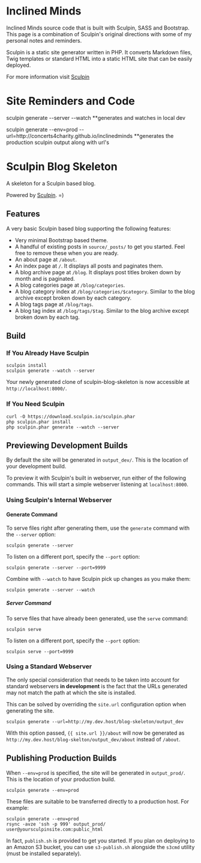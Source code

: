 <h1>Inclined Minds</h1>

<p>Inclined Minds source code that is built with Sculpin, SASS and Bootstrap. This page is a combination of Sculpin's original directions with some of my personal notes and reminders.</p>

<p>Sculpin is a static site generator written in PHP. It converts Markdown files, Twig templates or standard HTML into a static HTML site that can be easily deployed.</p>

<p>For more information visit <a href="https://sculpin.io/">Sculpin</a></p>

<h1>Site Reminders and Code</h1>

<p>sculpin generate --server --watch
**generates and watches in local dev</p>

<p>sculpin generate --env=prod --url=http://concerts4charity.github.io/inclinedminds
**generates the production sculpin output along with url's</p>

<h1>Sculpin Blog Skeleton</h1>

<p>A skeleton for a Sculpin based blog.</p>

<p>Powered by <a href="http://sculpin.io">Sculpin</a>. =)</p>

<h2>Features</h2>

<p>A very basic Sculpin based blog supporting the following features:</p>

<ul>
<li>Very minimal Bootstrap based theme.</li>
<li>A handful of existing posts in <code>source/_posts/</code> to get you started. Feel
free to remove these when you are ready.</li>
<li>An about page at <code>/about</code>.</li>
<li>An index page at <code>/</code>. It displays all posts and paginates them.</li>
<li>A blog archive page at <code>/blog</code>. It displays post titles broken down by
month and is paginated.</li>
<li>A blog categories page at <code>/blog/categories</code>.</li>
<li>A blog category index at <code>/blog/categories/$category</code>. Similar to the blog
archive except broken down by each category.</li>
<li>A blog tags page at <code>/blog/tags</code>.</li>
<li>A blog tag index at <code>/blog/tags/$tag</code>. Similar to the blog archive
except broken down by each tag.</li>
</ul>

<h2>Build</h2>

<h3>If You Already Have Sculpin</h3>

<pre><code>sculpin install
sculpin generate --watch --server
</code></pre>

<p>Your newly generated clone of sculpin-blog-skeleton is now
accessible at <code>http://localhost:8000/</code>.</p>

<h3>If You Need Sculpin</h3>

<pre><code>curl -O https://download.sculpin.io/sculpin.phar
php sculpin.phar install
php sculpin.phar generate --watch --server
</code></pre>

<h2>Previewing Development Builds</h2>

<p>By default the site will be generated in <code>output_dev/</code>. This is the location
of your development build.</p>

<p>To preview it with Sculpin's built in webserver, run either of the following
commands. This will start a simple webserver listening at <code>localhost:8000</code>.</p>

<h3>Using Sculpin's Internal Webserver</h3>

<h4>Generate Command</h4>

<p>To serve files right after generating them, use the <code>generate</code> command with
the <code>--server</code> option:</p>

<pre><code>sculpin generate --server
</code></pre>

<p>To listen on a different port, specify the <code>--port</code> option:</p>

<pre><code>sculpin generate --server --port=9999
</code></pre>

<p>Combine with <code>--watch</code> to have Sculpin pick up changes as you make them:</p>

<pre><code>sculpin generate --server --watch
</code></pre>

<h5>Server Command</h5>

<p>To serve files that have already been generated, use the <code>serve</code> command:</p>

<pre><code>sculpin serve
</code></pre>

<p>To listen on a different port, specify the <code>--port</code> option:</p>

<pre><code>sculpin serve --port=9999
</code></pre>

<h3>Using a Standard Webserver</h3>

<p>The only special consideration that needs to be taken into account for standard
webservers <strong>in development</strong> is the fact that the URLs generated may not match
the path at which the site is installed.</p>

<p>This can be solved by overriding the <code>site.url</code> configuration option when
generating the site.</p>

<pre><code>sculpin generate --url=http://my.dev.host/blog-skeleton/output_dev
</code></pre>

<p>With this option passed, <code>{{ site.url }}/about</code> will now be generated as
<code>http://my.dev.host/blog-skelton/output_dev/about</code> instead of <code>/about</code>.</p>

<h2>Publishing Production Builds</h2>

<p>When <code>--env=prod</code> is specified, the site will be generated in <code>output_prod/</code>. This
is the location of your production build.</p>

<pre><code>sculpin generate --env=prod
</code></pre>

<p>These files are suitable to be transferred directly to a production host. For example:</p>

<pre><code>sculpin generate --env=prod
rsync -avze 'ssh -p 999' output_prod/ user@yoursculpinsite.com:public_html
</code></pre>

<p>In fact, <code>publish.sh</code> is provided to get you started. If you plan on deploying to an
Amazon S3 bucket, you can use <code>s3-publish.sh</code> alongside the <code>s3cmd</code> utility (must be
installed separately).</p>
